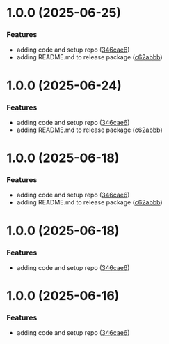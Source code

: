 # 1.0.0 (2025-06-25)


### Features

* adding code and setup repo ([346cae6](https://github.com/intel/intel-carbon-theme/commit/346cae6371a5b95ca533452a516b8dbcf99fa01d))
* adding README.md to release package ([c62abbb](https://github.com/intel/intel-carbon-theme/commit/c62abbb1feb8e30692276188688e192e553f2ca5))

# 1.0.0 (2025-06-24)


### Features

* adding code and setup repo ([346cae6](https://github.com/intel/intel-carbon-theme/commit/346cae6371a5b95ca533452a516b8dbcf99fa01d))
* adding README.md to release package ([c62abbb](https://github.com/intel/intel-carbon-theme/commit/c62abbb1feb8e30692276188688e192e553f2ca5))

# 1.0.0 (2025-06-18)


### Features

* adding code and setup repo ([346cae6](https://github.com/intel/intel-carbon-theme/commit/346cae6371a5b95ca533452a516b8dbcf99fa01d))
* adding README.md to release package ([c62abbb](https://github.com/intel/intel-carbon-theme/commit/c62abbb1feb8e30692276188688e192e553f2ca5))

# 1.0.0 (2025-06-18)


### Features

* adding code and setup repo ([346cae6](https://github.com/intel/intel-carbon-theme/commit/346cae6371a5b95ca533452a516b8dbcf99fa01d))

# 1.0.0 (2025-06-16)


### Features

* adding code and setup repo ([346cae6](https://github.com/intel/intel-carbon-theme/commit/346cae6371a5b95ca533452a516b8dbcf99fa01d))
